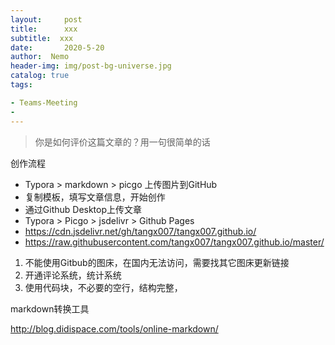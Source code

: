 ```yaml
---
layout:     post
title:      xxx
subtitle:  xxx
date:       2020-5-20
author:  Nemo
header-img: img/post-bg-universe.jpg
catalog: true
tags:

- Teams-Meeting
- 
---
```


> 你是如何评价这篇文章的？用一句很简单的话

创作流程

- Typora > markdown > picgo 上传图片到GitHub
- 复制模板，填写文章信息，开始创作
- 通过Github Desktop上传文章
- Typora > Picgo > jsdelivr > Github Pages
- https://cdn.jsdelivr.net/gh/tangx007/tangx007.github.io/
- https://raw.githubusercontent.com/tangx007/tangx007.github.io/master/

1. 不能使用Gitbub的图床，在国内无法访问，需要找其它图床更新链接
2. 开通评论系统，统计系统
3. 使用代码块，不必要的空行，结构完整，

markdown转换工具

http://blog.didispace.com/tools/online-markdown/







